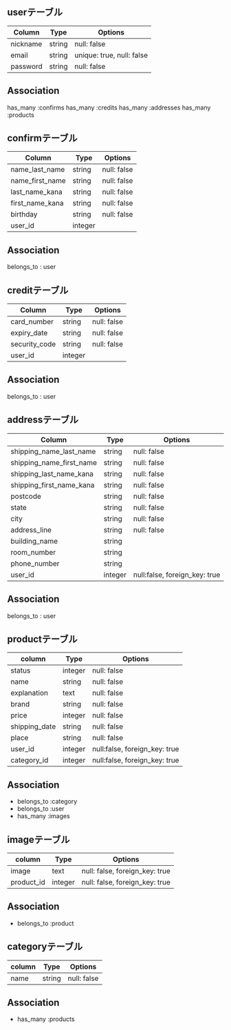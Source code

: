 
## userテーブル
|Column|Type|Options|
|------|----|-------|
|nickname|string|null: false|
|email|string|unique: true, null: false|
|password|string|null: false|

## Association
has_many :confirms
has_many :credits
has_many :addresses
has_many :products

## confirmテーブル
|Column|Type|Options|
|------|----|-------|
|name_last_name|string|null: false|
|name_first_name|string|null: false|
|last_name_kana|string|null: false|
|first_name_kana|string|null: false|
|birthday|string|null: false|
|user_id|integer||

## Association
belongs_to : user

## creditテーブル
|Column|Type|Options|
|------|----|-------|
|card_number|string|null: false|
|expiry_date|string|null: false|
|security_code|string|null: false|
|user_id|integer||

## Association
belongs_to : user

## addressテーブル
|Column|Type|Options|
|------|----|-------|
|shipping_name_last_name|string|null: false|
|shipping_name_first_name|string|null: false|
|shipping_last_name_kana|string|null: false|
|shipping_first_name_kana|string|null: false|
|postcode|string|null: false|
|state|string|null: false|
|city|string|null: false|
|address_line|string|null: false|
|building_name|string||
|room_number|string||
|phone_number|string||
|user_id|integer|null:false, foreign_key: true|

## Association
belongs_to : user

## productテーブル
|column|Type|Options|
|------|----|-------|
|status|integer|null: false|
|name|string|null: false|
|explanation|text|null: false|
|brand|string|null: false|
|price|integer|null: false|
|shipping_date|string|null: false|
|place|string|null: false|
|user_id|integer|null:false, foreign_key: true|
|category_id|integer|null:false, foreign_key: true|

## Association
- belongs_to :category
- belongs_to :user
- has_many :images

## imageテーブル
|column|Type|Options|
|------|----|-------|
|image|text|null: false, foreign_key: true|
|product_id|integer|null: false, foreign_key: true|

## Association
- belongs_to :product

## categoryテーブル
|column|Type|Options|
|------|----|-------|
|name|string|null: false|

## Association
- has_many :products


